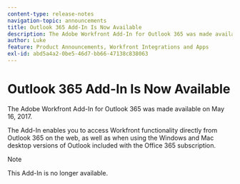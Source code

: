 ```yaml
---
content-type: release-notes
navigation-topic: announcements
title: Outlook 365 Add-In Is Now Available
description: The Adobe Workfront Add-In for Outlook 365 was made available on May 16, 2017.
author: Luke
feature: Product Announcements, Workfront Integrations and Apps
exl-id: abd5a4a2-0be5-46d7-bb66-47138c838063
---
```

# Outlook 365 Add-In Is Now Available

The Adobe Workfront Add-In for Outlook 365 was made available on May 16, 2017.

The Add-In enables you to access Workfront functionality directly from Outlook 365 on the web, as well as when using the Windows and Mac desktop versions of Outlook included with the Office 365 subscription.

>[!NOTE]
>
>This Add-In is no longer available.
